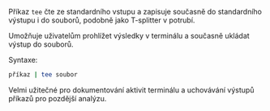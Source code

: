 Příkaz ```tee``` čte ze standardního vstupu a zapisuje současně do standardního výstupu i do souborů, podobně jako T-splitter v potrubí.  

Umožňuje uživatelům prohlížet výsledky v terminálu a současně ukládat výstup do souborů.  

Syntaxe:  

```BASH
příkaz | tee soubor
```

Velmi užitečné pro dokumentování aktivit terminálu a uchovávání výstupů příkazů pro pozdější analýzu.